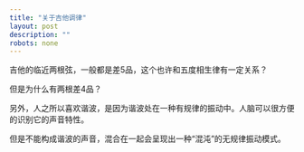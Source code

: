 ```yaml
---
title: "关于吉他调律"
layout: post
description: ""
robots: none
---
```


吉他的临近两根弦，一般都是差5品，这个也许和五度相生律有一定关系？

但是为什么有两根差4品？

另外，人之所以喜欢谐波，是因为谐波处在一种有规律的振动中。人脑可以很方便的识别它的声音特性。

但是不能构成谐波的声音，混合在一起会呈现出一种“混沌”的无规律振动模式。